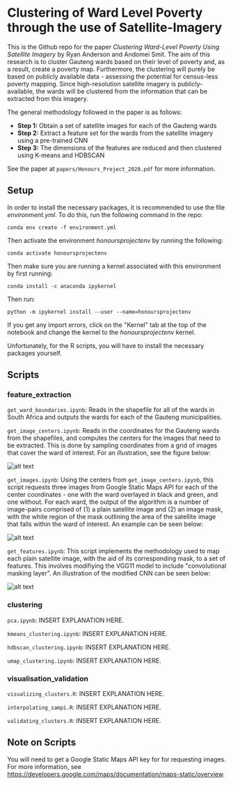 # Clustering of Ward Level Poverty through the use of Satellite-Imagery

This is the Github repo for the paper *Clustering Ward-Level Poverty Using Satellite Imagery* by Ryan Anderson and Andomei Smit. The aim of this research is to cluster Gauteng wards based on their level of poverty and, as a result, create a poverty map. Furthermore, the clustering will purely be based on publicly available data - assessing the potential for census-less poverty mapping. Since high-resolution satellite imagery is publicly-available, the wards will be clustered from the information that can be extracted from this imagery.

The general methodology followed in the paper is as follows:
* **Step 1:** Obtain a set of satellite images for each of the Gauteng wards
* **Step 2:** Extract a feature set for the wards from the satellite imagery using a pre-trained CNN
* **Step 3:** The dimensions of the features are reduced and then clustered using K-means and HDBSCAN

See the paper at <code>papers/Honours_Project_2020.pdf</code> for more information.

## Setup

In order to install the necessary packages, it is recommended to use the file *environment.yml*. To do this, run the following command in the repo: 
```
conda env create -f environment.yml
```
Then activate the environment *honoursprojectenv* by running the following:
```
conda activate honoursprojectenv
```
Then make sure you are running a kernel associated with this environment by first running:
```
conda install -c anaconda ipykernel
```
Then run:
```
python -m ipykernel install --user --name=honoursprojectenv
```
If you get any import errors, click on the "Kernel" tab at the top of the notebook and change the kernel to the *honoursprojectenv* kernel.

Unfortunately, for the R scripts, you will have to install the necessary packages yourself.

## Scripts

### feature_extraction

<code>get_ward_boundaries.ipynb</code>:
Reads in the shapefile for all of the wards in South Africa and outputs the wards for each of the Gauteng municipalities.

<code>get_image_centers.ipynb</code>:
Reads in the coordinates for the Gauteng wards from the shapefiles, and computes the centers for the images that need to be extracted. This is done by sampling coordinates from a grid of images that cover the ward of interest. For an illustration, see the figure below:

![alt text](https://github.com/ANDRYA005/Clustering-of-Ward-Level-Deprivation-through-the-use-of-Satellite-Imagery/blob/master/figures_for_readme/image_extraction_1(b).png)

<code>get_images.ipynb</code>:
Using the centers from <code>get_image_centers.ipynb</code>, this script requests three images from Google Static Maps API for each of the center coordinates - one with the ward overlayed in black and green, and one without. For each ward, the output of the algorithm is a number of image-pairs comprised of (1) a plain satellite image and (2) an image mask, with the white region of the mask outlining the area of the satellite image that falls within the ward of interest. An example can be seen below:

![alt text](https://github.com/ANDRYA005/Clustering-of-Ward-Level-Deprivation-through-the-use-of-Satellite-Imagery/blob/master/figures_for_readme/final_image_pair.png)

<code>get_features.ipynb</code>:
This script implements the methodology used to map each plain satellite image, with the aid of its corresponding mask, to a set of features. This involves modifiying the VGG11 model to include "convolutional masking layer". An illustration of the modified CNN can be seen below:

![alt text](https://github.com/ANDRYA005/Clustering-of-Ward-Level-Deprivation-through-the-use-of-Satellite-Imagery/blob/master/figures_for_readme/modified_VGG_condensed.png)


### clustering

<code>pca.ipynb</code>:
INSERT EXPLANATION HERE.

<code>kmeans_clustering.ipynb</code>:
INSERT EXPLANATION HERE.

<code>hdbscan_clustering.ipynb</code>:
INSERT EXPLANATION HERE.

<code>umap_clustering.ipynb</code>:
INSERT EXPLANATION HERE.


### visualisation_validation

<code>visualizing_clusters.R</code>:
INSERT EXPLANATION HERE.

<code>interpolating_sampi.R</code>:
INSERT EXPLANATION HERE.

<code>validating_clusters.R</code>:
INSERT EXPLANATION HERE.


## Note on Scripts

You will need to get a Google Static Maps API key for for requesting images. For more information, see https://developers.google.com/maps/documentation/maps-static/overview.

